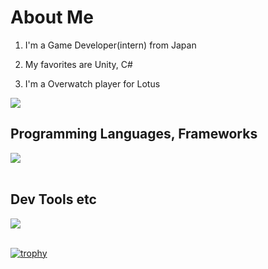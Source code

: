 # About Me

1. I'm a Game Developer(intern) from Japan

2. My favorites are Unity, C#

3. I'm a Overwatch player for Lotus

![](https://github-readme-stats-blond-one-37.vercel.app/api/top-langs/?username=manato-takahashi&count-private=true&show_icons=true&locale=en&layout=compact&theme=onedark)

## Programming Languages, Frameworks

<img src="https://skillicons.dev/icons?i=c,cs,cpp,java,matlab,processing,html,css,js,ts,ruby,rails,py,react,tailwindcss" /> <br /><br />

## Dev Tools etc

<img src="https://skillicons.dev/icons?i=unity,unreal,discord,git,github,vscode,powershell,anaconda,gmail,md,notion,docker" /> <br /><br />

[![trophy](https://github-profile-trophy.vercel.app/?username=manato-takahashi&theme=onedark)](https://github.com/ryo-ma/github-profile-trophy)
